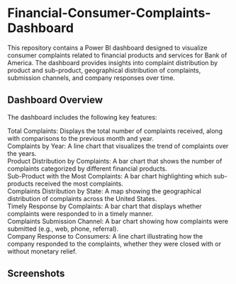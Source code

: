 # Financial-Consumer-Complaints-Dashboard
This repository contains a Power BI dashboard designed to visualize consumer complaints related to financial products and services for Bank of America. The dashboard provides insights into complaint distribution by product and sub-product, geographical distribution of complaints, submission channels, and company responses over time.
## Dashboard Overview
The dashboard includes the following key features:

Total Complaints: Displays the total number of complaints received, along with comparisons to the previous month and year.<br>
Complaints by Year: A line chart that visualizes the trend of complaints over the years. <br>
Product Distribution by Complaints: A bar chart that shows the number of complaints categorized by different financial products. <br>
Sub-Product with the Most Complaints: A bar chart highlighting which sub-products received the most complaints. <br>
Complaints Distribution by State: A map showing the geographical distribution of complaints across the United States. <br>
Timely Response by Complaints: A bar chart that displays whether complaints were responded to in a timely manner. <br>
Complaints Submission Channel: A bar chart showing how complaints were submitted (e.g., web, phone, referral). <br>
Company Response to Consumers: A line chart illustrating how the company responded to the complaints, whether they were closed with or without monetary relief. <br>

## Screenshots
